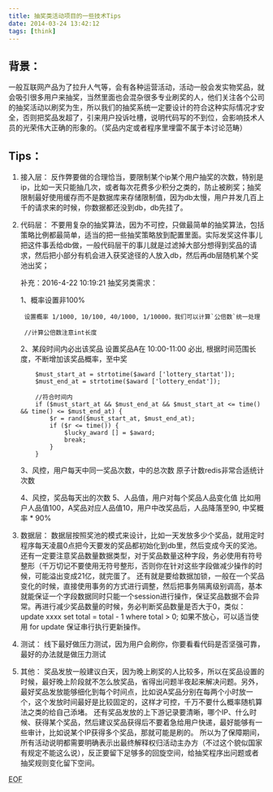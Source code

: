 ```yaml
---
title: 抽奖类活动项目的一些技术Tips
date: 2014-03-24 13:42:12
tags: [think]
---
```

## 背景：

一般互联网产品为了拉升人气等，会有各种运营活动，活动一般会发实物奖品，就会吸引很多用户来抽奖，当然里面也会混杂很多专业刷奖的人，他们关注各个公司的抽奖活动以刷奖为生，所以我们的抽奖系统一定要设计的符合这种实际情况才安全，否则把奖品发超了，引来用户投诉吐槽，说明代码写的不到位，会影响技术人员的光荣伟大正确的形象的。（奖品内定或者程序里埋雷不属于本讨论范畴）

<!-- more -->

## Tips：

1. 接入层：
	反作弊要做的合理恰当，要限制某个ip某个用户抽奖的次数，特别是ip，比如一天只能抽几次，或者每次花费多少积分之类的，防止被刷奖；抽奖限制最好使用缓存而不是数据库来存储限制值，因为db太慢，用户并发几百上千的请求来的时候，你数据都还没到db，db先挂了。

2. 代码层：
	不要用复杂的抽奖算法，因为不可控，只做最简单的抽奖算法，包括策略比例都最简单，适当的把一些抽奖策略放到配置里面。实际发奖这件事儿把这件事丢给db做，一般代码层干的事儿就是过滤掉大部分想得到奖品的请求，然后把小部分有机会进入获奖途径的人放入db，然后再db层随机某个奖池出奖；

	补充：2016-4-22 10:19:21
	抽奖另类需求：

	1、概率设置非100%

	    设置概率 1/1000, 10/100, 40/1000, 1/10000，我们可以计算`公倍数`统一处理

	    //计算公倍数注意int长度

	2、某段时间内必出该奖品
    设置奖品A在 10:00-11:00 必出, 根据时间范围长度，不断增加该奖品概率，至中奖

    ````
        $must_start_at = strtotime($award ['lottery_startat']);
        $must_end_at = strtotime($award ['lottery_endat']);

        //符合时间内
        if ($must_start_at && $must_end_at && $must_start_at <= time() && time() <= $must_end_at) {
            $r = rand($must_start_at, $must_end_at);
            if ($r <= time()) {
                $lucky_award [] = $award;
                break;
            }
        }
    ````

    3、风控，用户每天中同一奖品次数，中的总次数
    原子计数redis非常合适统计次数

    4、风控，奖品每天出的次数
    5、人品值，用户对每个奖品人品变化值
    比如用户人品值100，A奖品对应人品值10，用户中改奖品后，人品降落至90,
    中奖概率 * 90%

3. 数据层：
	数据层按照奖池的模式来设计，比如一天发放多少个奖品，就用定时程序每天凌晨0点把今天要发的奖品都初始化到db里，然后变成今天的奖池。还有一定要注意奖品数量数据类型，对于奖品数量这种字段，务必使用有符号整形（千万切记不要使用无符号整形，否则你在针对这些字段做减少操作的时候，可能溢出变成21亿，就完蛋了。
	还有就是要给数据加锁，一般在一个奖品变化的时候，直接使用事务的方式进行调整，然后把事务隔离级别调高，基本就能保证一个字段数据同时只能一个session进行操作，保证奖品数据不会异常。再进行减少奖品数量的时候，务必判断奖品数量是否大于0，类似：update xxxx set total = total - 1 where total > 0; 如果不放心，可以适当使用 for update 保证串行执行更新操作。

4. 测试：
	线下最好做压力测试，因为用户会刷你，你要看看代码是否坚强可靠，最好的办法就是做压力测试

5. 其他：
	奖品发放一般建议白天，因为晚上刷奖的人比较多，所以在奖品设置的时候，最好晚上阶段就不怎么放奖品，省得出问题半夜起来解决问题。另外，最好奖品发放能够细化到每个时间点，比如说A奖品分别在每两个小时放一个，这个发放时间最好是比较固定的，这样才可控，千万不要什么概率随机算法之类的给自己添堵。
	还有奖品发放的上下游记录要清晰，哪个IP、什么时候、获得某个奖品，然后建议奖品获得后不要着急给用户快递，最好能够有一些审计，比如说某个IP获得多个奖品，那就可能是刷的。
	所以为了保障期间，所有活动说明都需要明确表示出最终解释权归活动主办方（不过这个貌似国家有规定不能这么说），反正要留下足够多的回旋空间，给抽奖程序出问题或者抽奖规则变化留下空间。

<abbr title="End of file">EOF</abbr>
